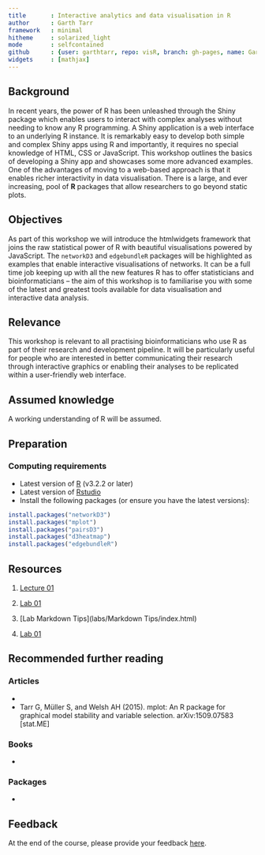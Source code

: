 ```yaml
---
title       : Interactive analytics and data visualisation in R
author      : Garth Tarr
framework   : minimal
hitheme     : solarized_light
mode        : selfcontained
github      : {user: garthtarr, repo: visR, branch: gh-pages, name: Garth Tarr}
widgets     : [mathjax]
---
```





## Background

In recent years, the power of R has been unleashed through the Shiny package which enables users to interact with complex analyses without needing to know any R programming.  A Shiny application is a web interface to an underlying R instance.  It is remarkably easy to develop both simple and complex Shiny apps using R and importantly, it requires no special knowledge of HTML, CSS or JavaScript.  This workshop outlines the basics of developing a Shiny app and showcases some more advanced examples.  One of the advantages of moving to a web-based approach is that it enables richer interactivity in data visualisation.  There is a large, and ever increasing, pool of **R** packages that allow researchers to go beyond static plots.  

## Objectives

As part of this workshop we will introduce the htmlwidgets framework that joins the raw statistical power of R with beautiful visualisations powered by JavaScript.  The `networkD3` and `edgebundleR` packages will be highlighted as examples that enable interactive visualisations of networks.  It can be a full time job keeping up with all the new features R has to offer statisticians and bioinformaticians – the aim of this workshop is to familiarise you with some of the latest and greatest tools available for data visualisation and interactive data analysis.

## Relevance

This workshop is relevant to all practising bioinformaticians who use R as part of their research and development pipeline. It will be particularly useful for people who are interested in better communicating their research through interactive graphics or enabling their analyses to be replicated within a user-friendly web interface.

## Assumed knowledge

A working understanding of R will be assumed.

## Preparation

### Computing requirements

- Latest version of [R](http://cran.r-project.org/) (v3.2.2 or later)
- Latest version of [Rstudio](http://www.rstudio.com/products/rstudio/download/) 
- Install the following packages (or ensure you have the latest versions):

```r
install.packages("networkD3")
install.packages("mplot")
install.packages("pairsD3")
install.packages("d3heatmap")
install.packages("edgebundleR")
```

## Resources

1. [Lecture 01](lectures/01/index.html)

1. [Lab 01](labs/01/index.html)
2. [Lab Markdown Tips](labs/Markdown Tips/index.html)

1. [Lab 01](labs/01/solutions.html)

## Recommended further reading

### Articles

- 
- Tarr G, Müller S, and Welsh AH (2015). mplot: An R package for graphical model stability and variable selection. arXiv:1509.07583 [stat.ME]

### Books

- 

### Packages

- 

## Feedback

At the end of the course, please provide your feedback <a href="https://docs.google.com/forms/UPDATE">here</a>.
